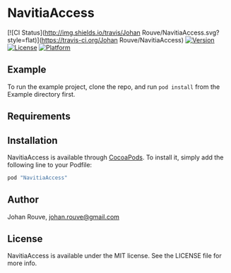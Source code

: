 # NavitiaAccess

[![CI Status](http://img.shields.io/travis/Johan Rouve/NavitiaAccess.svg?style=flat)](https://travis-ci.org/Johan Rouve/NavitiaAccess)
[![Version](https://img.shields.io/cocoapods/v/NavitiaAccess.svg?style=flat)](http://cocoapods.org/pods/NavitiaAccess)
[![License](https://img.shields.io/cocoapods/l/NavitiaAccess.svg?style=flat)](http://cocoapods.org/pods/NavitiaAccess)
[![Platform](https://img.shields.io/cocoapods/p/NavitiaAccess.svg?style=flat)](http://cocoapods.org/pods/NavitiaAccess)

## Example

To run the example project, clone the repo, and run `pod install` from the Example directory first.

## Requirements

## Installation

NavitiaAccess is available through [CocoaPods](http://cocoapods.org). To install
it, simply add the following line to your Podfile:

```ruby
pod "NavitiaAccess"
```

## Author

Johan Rouve, johan.rouve@gmail.com

## License

NavitiaAccess is available under the MIT license. See the LICENSE file for more info.
